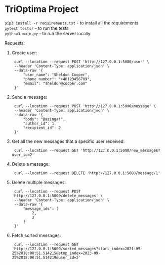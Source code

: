 # TriOptima  Project
`pip3 install -r requirements.txt` - to install all the requirements\
`pytest tests/` - to run the tests\
`python3 main.py` - to run the server locally

Requests:

1. Create user:
        
        curl --location --request POST 'http://127.0.0.1:5000/user' \
        --header 'Content-Type: application/json' \
        --data-raw '{
            "user_name": "Sheldon Cooper",
            "phone_number": "+46123456789",
            "email": "sheldon@cooper.com"
        }'
        
1. Send a message:
        
        curl --location --request POST 'http://127.0.0.1:5000/message' \
        --header 'Content-Type: application/json' \
        --data-raw '{
            "body": "Bazinga!",
            "author_id": 1,
            "recipient_id": 2
        }'

1. Get all the new messages that a specific user received:

        curl --location --request GET 'http://127.0.0.1:5000/new_messages?user_id=2'
        
1. Delete a message:

        curl --location --request DELETE 'http://127.0.0.1:5000/message/1'
        
1. Delete multiple messages:

        curl --location --request POST 'http://127.0.0.1:5000/delete_messages' \
        --header 'Content-Type: application/json' \
        --data-raw '{
            "message_ids": [
                2,
                3
            ]
        }'
                
1. Fetch sorted messages:

        curl --location --request GET 'http://127.0.0.1:5000/sorted_messages?start_index=2021-09-25%2018:00:51.514215&stop_index=2023-09-25%2018:00:51.514219&user_id=2'
                
